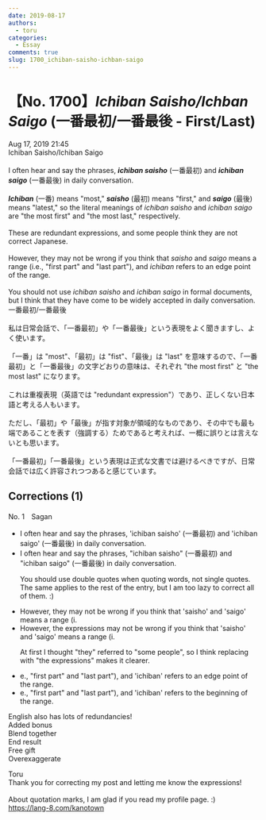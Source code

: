 ```yaml
---
date: 2019-08-17
authors:
  - toru
categories:
  - Essay
comments: true
slug: 1700_ichiban-saisho-ichban-saigo
---
```


# 【No. 1700】<strong><em>Ichiban Saisho/Ichban Saigo</strong></em> (一番最初/一番最後 - First/Last)
<div class="date">Aug 17, 2019 21:45</div>
<div id="post"><div id="body_show_ori">
Ichiban Saisho/Ichiban Saigo<br/><br/>I often hear and say the phrases, <strong><em>ichiban saisho</em></strong> (一番最初) and <strong><em>ichiban saigo</em></strong> (一番最後) in daily conversation.<br/><br/><strong><em>Ichiban</em></strong> (一番) means "most," <strong><em>saisho</em></strong> (最初) means "first," and <strong><em>saigo</em></strong> (最後) means "latest," so the literal meanings of <em>ichiban saisho</em> and <em>ichiban saigo</em> are "the most first" and "the most last," respectively.<br/><br/>These are redundant expressions, and some people think they are not correct Japanese.<br/><br/>However, they may not be wrong if you think that <em>saisho</em> and <em>saigo</em> means a range (i.e., "first part" and "last part"), and <em>ichiban</em> refers to an edge point of the range.<br/><br/>You should not use <em>ichiban saisho</em> and <em>ichiban saigo</em> in formal documents, but I think that they have come to be widely accepted in daily conversation.
</div></div>

<!-- more -->

<div id="post_ja"><div id="body_show_mo">
一番最初/一番最後<br/><br/>私は日常会話で、「一番最初」や「一番最後」という表現をよく聞きますし、よく使います。<br/><br/>「一番」は "most"、「最初」は "fist"、「最後」は "last" を意味するので、「一番最初」と「一番最後」の文字どおりの意味は、それぞれ "the most first" と "the most last" になります。<br/><br/>これは重複表現（英語では "redundant expression"）であり、正しくない日本語と考える人もいます。<br/><br/>ただし、「最初」や「最後」が指す対象が領域的なものであり、その中でも最も端であることを表す（強調する）ためであると考えれば、一概に誤りとは言えないとも思います。<br/><br/>「一番最初」「一番最後」という表現は正式な文書では避けるべきですが、日常会話では広く許容されつつあると感じています。
</div></div>

## Corrections (1)
<div id="block"><div class="first_name"> No. 1　<span class="just_name">Sagan</span></div><div id="block2">
<ul class="correction_field">
<li class="incorrect">I often hear and say the phrases, 'ichiban saisho' (一番最初) and 'ichiban saigo' (一番最後) in daily conversation.</li>
<li class="corrected correct">
I often hear and say the phrases<span class="f_red"><span class="sline">,</span></span> <span class="f_blue">"</span>ichiban saisho<span class="f_blue">"</span> (一番最初) and <span class="f_blue">"</span>ichiban saigo<span class="f_blue">"</span> (一番最後) in daily conversation.
<p class="correction_comment">You should use double quotes when quoting words, not single quotes.<br/>The same applies to the rest of the entry, but I am too lazy to correct all of them. :)</p>
</li>
</ul>
<ul class="correction_field">
<li class="incorrect">However, they may not be wrong if you think that 'saisho' and 'saigo' means a range (i.</li>
<li class="corrected correct">
However, <span class="f_blue">the expressions</span> may not be wrong if you think that 'saisho' and 'saigo' means a range (i.
<p class="correction_comment">At first I thought "they" referred to "some people", so I think replacing with "the expressions" makes it clearer.</p>
</li>
</ul>
<ul class="correction_field">
<li class="incorrect">e., "first part" and "last part"), and 'ichiban' refers to an edge point of the range.</li>
<li class="corrected correct">
e., "first part" and "last part"), and 'ichiban' refers to <span class="f_blue">the beginning</span> of the range.
</li>
</ul>
<p class="comment_small">
 English also has lots of redundancies!
 <br/>
 Added bonus
 <br/>
 Blend together
 <br/>
 End result
 <br/>
 Free gift
 <br/>
 Overexaggerate
</p>

</div><div class="name"><span class="just_name">Toru</span><br>
Thank you for correcting my post and letting me know the expressions!<br/><br/>About quotation marks, I am glad if you read my profile page. :)<br/><a href="https://lang-8.com/kanotown" target="_blank">https://lang-8.com/kanotown</a>
</div>
</div>
